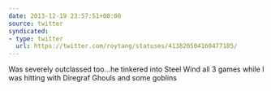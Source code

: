 ```yaml
---
date: 2013-12-19 23:57:51+00:00
source: twitter
syndicated:
- type: twitter
  url: https://twitter.com/roytang/statuses/413820504160477185/
---
```


Was severely outclassed too...he tinkered into Steel Wind all 3 games while I was hitting with Diregraf Ghouls and some goblins